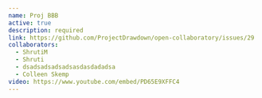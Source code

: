 ```yaml
---
name: Proj BBB
active: true
description: required
link: https://github.com/ProjectDrawdown/open-collaboratory/issues/29
collaborators:
  - ShrutiM
  - Shruti
  - dsadsadsadsadsasdasdadadsa
  - Colleen Skemp
video: https://www.youtube.com/embed/PD65E9XFFC4
---
```

